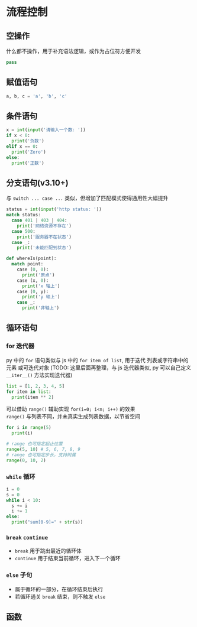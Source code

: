 # 流程控制

## 空操作

什么都不操作，用于补充语法逻辑，或作为占位符方便开发

```py
pass
```

## 赋值语句

```py
a, b, c = 'a', 'b', 'c'
```

## 条件语句

```py
x = int(input('请输入一个数: '))
if x < 0:
  print('负数')
elif x == 0:
  print('Zero')
else:
  print('正数')
```

## 分支语句(v3.10+)

与 `switch ... case ...` 类似，但增加了匹配模式使得通用性大幅提升

```py
status = int(input('http status: '))
match status:
  case 401 | 403 | 404:
    print('网络资源不存在')
  case 500:
    print('服务器不在状态')
  case _:
    print('未能匹配到状态')
```

```py
def whereIs(point):
  match point:
    case (0, 0):
      print('原点')
    case (x, 0):
      print('x 轴上')
    case (0, y):
      print('y 轴上')
    case _:
      print('非轴上')
```

## 循环语句

### for 迭代器

py 中的 `for` 语句类似与 js 中的 `for item of list`, 用于迭代 列表或字符串中的元素 或可迭代对象 (TODO: 这里后面再整理，与 js 迭代器类似, py 可以自己定义 `__iter__()` 方法实现迭代器)

```py
list = [1, 2, 3, 4, 5]
for item in list:
  print(item ** 2)
```

可以借助 `range()` 辅助实现 `for(i=0; i<n; i++)` 的效果 <br/>
`range()` 与列表不同，并未真实生成列表数据，以节省空间

```py
for i in range(5)
  print(i)

# range 也可指定起止位置
range(5, 10) # 5, 6, 7, 8, 9
# range 也可指定步长，支持附属
range(0, 10, 2)
```

### `while` 循环

```py
i = 0
s = 0
while i < 10:
  s += i
  i += 1
else:
  print("sum[0-9]=" + str(s))
```

### `break` `continue`

- `break` 用于跳出最近的循环体
- `continue` 用于结束当前循环，进入下一个循环

### `else` 子句

- 属于循环的一部分，在循环结束后执行
- 若循环通关 `break` 结束，则不触发 `else`

## 函数
